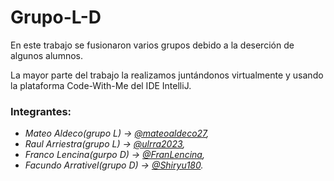 # Grupo-L-D

 En este trabajo se fusionaron varios grupos debido a la deserción de algunos alumnos.
 
 La mayor parte del trabajo la realizamos juntándonos virtualmente y usando la plataforma Code-With-Me del IDE IntelliJ.
 
 ### Integrantes:
 
 - *Mateo Aldeco(grupo L) -> [@mateoaldeco27](https://github.com/mateoaldeco27),*
 - *Raul Arriestra(grupo L) -> [@ulrra2023](https://github.com/ulrra2023),*
 - *Franco Lencina(gurpo D) -> [@FranLencina](https://github.com/FranLencina),*
 - *Facundo Arrativel(grupo D) -> [@Shiryu180](https://github.com/Shiryu180).*

